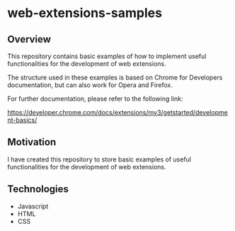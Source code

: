 # web-extensions-samples

## Overview

This repository contains basic examples of how to implement useful functionalities for the development of web extensions.

The structure used in these examples is based on Chrome for Developers documentation, but can also work for Opera and Firefox.

For further documentation, please refer to the following link:

https://developer.chrome.com/docs/extensions/mv3/getstarted/development-basics/

## Motivation

I have created this repository to store basic examples of useful functionalities for the development of web extensions.

## Technologies

- Javascript
- HTML
- CSS
